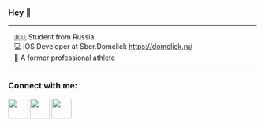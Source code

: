### Hey 👋
___

&nbsp; &nbsp;🇷🇺 Student from Russia
<br /> &nbsp; &nbsp;💻 iOS Developer at Sber.Domclick https://domclick.ru/
<br /> &nbsp; &nbsp;🥋 A former professional athlete

___

### Connect with me:


[<img src="https://user-images.githubusercontent.com/77940475/133942036-326f4cdc-e83c-4901-a04e-216247b6b9c3.png" height='40'>][telegram]
[<img src="https://user-images.githubusercontent.com/77940475/133942086-c0dd878a-517d-46b3-99ec-a486ea069616.png" height='40'>][instagram]
[<img src="https://user-images.githubusercontent.com/77940475/133942037-666a9431-779e-4b96-88ba-609110e7b1b4.png" height='40'>][linkedin]

[linkedin]: https://www.linkedin.com/in/danil-nurgaliev-359148201/
[instagram]: https://www.instagram.com/dankehotfire/
[telegram]: https://t.me/nurgalievd
